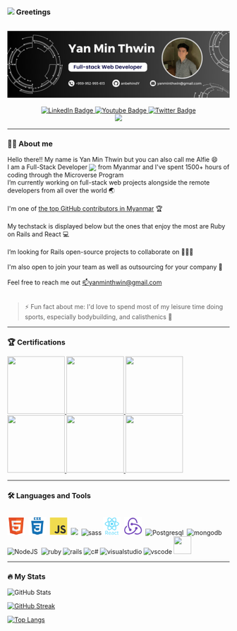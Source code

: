 ### <img src="https://media.giphy.com/media/hvRJCLFzcasrR4ia7z/giphy.gif" width="30px"/> Greetings 
<br>
<div align="center">
  <img src="./Grey And White Modern LinkedIn Article Cover Image.png" width="auto" height="auto"/>
</div>
<br>
<div id="badges" align="center">
  <a href="https://www.linkedin.com/in/yan-min-thwin-192862215/">
    <img src="https://img.shields.io/badge/LinkedIn-blue?style=for-the-badge&logo=linkedin&logoColor=white" alt="LinkedIn Badge"/>
  </a>
  <a href="your-youtube-URL">
    <img src="https://img.shields.io/badge/YouTube-red?style=for-the-badge&logo=youtube&logoColor=white" alt="Youtube Badge"/>
  </a>
  <a href="https://twitter.com/yanminthwin">
    <img src="https://img.shields.io/badge/Twitter-blue?style=for-the-badge&logo=twitter&logoColor=white" alt="Twitter Badge"/>
  </a>
  <br>
  <img src="https://komarev.com/ghpvc/?username=anbehindY&style=flat-square&color=blue" />
</div>


---
### 🧑‍💻 About me<br>

Hello there!! My name is Yan Min Thwin but you can also call me Alfie 😄<br>
I am a Full-Stack Developer <img align="center" src="https://media.giphy.com/media/v1.Y2lkPTc5MGI3NjExZmMxYWI2MzZiMmQxZWRhNzA0OWRhODk4OGU0OTZlODJjMGQwYTU0NCZjdD1z/M9gbBd9nbDrOTu1Mqx/giphy.gif" width="50"> from Myanmar and I've spent 1500+ hours of coding through the Microverse Program<br>
I’m currently working on full-stack web projects alongside the remote developers from all over the world 🌏<br><br>
I'm one of [the top GitHub contributors in Myanmar](https://github.com/gayanvoice/top-github-users/blob/main/markdown/public_contributions/myanmar.md) 🏆<br><br>
My techstack is displayed below but the ones that enjoy the most are Ruby on Rails and React 💻 <br><br>
I’m looking for Rails open-source projects to collaborate on 🧑‍🤝‍🧑 <br><br>
I'm also open to join your team as well as outsourcing for your company 🤝<br><br>
Feel free to reach me out [📫yanminthwin@gmail.com](mailto:yanminthwin@gmail.com)<br><br>
> ⚡ Fun fact about me: I'd love to spend most of my leisure time doing sports, especially bodybuilding, and calisthenics 💪

---

### 🏆 Certifications 

<div>
   <a href='https://www.credential.net/be68a48b-b8bb-4c69-99b6-c6b315deb05f#gs.5im4bs'>
    <img src='https://api.accredible.com/v1/frontend/credential_website_embed_image/badge/84931613' width="130" height="130"/>
  </a>
  <a href='https://www.credential.net/cc08cdec-3c22-46ca-862e-5183cc80b8fc#gs.5im237'>
    <img src='https://api.accredible.com/v1/frontend/credential_website_embed_image/badge/80242857' width="130" height="130"/>
  </a>
  <a href='https://www.credential.net/1e20af02-73ee-4cdb-8340-8216f0e7f00a#gs.5im8br'>
    <img src='https://api.accredible.com/v1/frontend/credential_website_embed_image/badge/77792769'width="130" height="130"/>
  </a>
  <a href='https://www.credential.net/ffe520be-d8e1-4220-84b7-5547c0712cea#gs.5im6zc'>
    <img src='https://api.accredible.com/v1/frontend/credential_website_embed_image/badge/74440095' width="130" height="130"/>
  </a>
  <a href='https://www.credential.net/e266b958-f218-46ff-8beb-c3dfa9dc66ae#gs.5im55u'>
    <img src='https://api.accredible.com/v1/frontend/credential_website_embed_image/badge/72351994' width="130" height="130"/>
  </a>
  <a href='https://www.credential.net/be68a48b-b8bb-4c69-99b6-c6b315deb05f#gs.5im4bs'>
    <img src='https://api.accredible.com/v1/frontend/credential_website_embed_image/badge/70101188' width="130" height="130"/>
  </a>
</div>

---

### :hammer_and_wrench: Languages and Tools 
<br>

<div>
  <img src="https://github.com/devicons/devicon/blob/master/icons/html5/html5-original.svg" title="HTML5" alt="HTML" width="40" height="40"/>&nbsp;
  <img src="https://github.com/devicons/devicon/blob/master/icons/css3/css3-plain-wordmark.svg"  title="CSS3" alt="CSS" width="40" height="40"/>&nbsp;
  <img src="https://github.com/devicons/devicon/blob/master/icons/javascript/javascript-original.svg" title="JavaScript" alt="JavaScript" width="40" height="40"/>&nbsp;
  <img src="https://cdn.jsdelivr.net/gh/devicons/devicon@latest/icons/tailwindcss/tailwindcss-original.svg" />&nbsp;
  <img src="https://cdn.jsdelivr.net/gh/devicons/devicon/icons/sass/sass-original.svg" title="sass" alt="sass" width="40" height="40"/>
  <img src="https://github.com/devicons/devicon/blob/master/icons/react/react-original-wordmark.svg" title="React" alt="React" width="40" height="40"/>&nbsp;
  <img src="https://github.com/devicons/devicon/blob/master/icons/redux/redux-original.svg" title="Redux" alt="Redux " width="40" height="40"/>&nbsp;
  <img src="https://cdn.jsdelivr.net/gh/devicons/devicon/icons/postgresql/postgresql-original.svg" title="Postgresql" alt="Postgresql" width="40" height="40"/>&nbsp;
  <img src="https://cdn.jsdelivr.net/gh/devicons/devicon/icons/mongodb/mongodb-original-wordmark.svg" title="mongodb" alt="mongodb" width="40" height="40"/>
  <img src="https://cdn.jsdelivr.net/gh/devicons/devicon/icons/nodejs/nodejs-original.svg" title="NodeJS" alt="NodeJS" width="40" height="40"/>&nbsp;
  <img src="https://cdn.jsdelivr.net/gh/devicons/devicon/icons/ruby/ruby-original.svg" title="ruby" alt="ruby" width="40" height="40" />
  <img src="https://cdn.jsdelivr.net/gh/devicons/devicon/icons/rails/rails-plain.svg" title="rails" alt="rails" width="40" height="40"/>
  <img src="https://cdn.jsdelivr.net/gh/devicons/devicon/icons/csharp/csharp-original.svg" title="c#" alt="c#" width="40" height="40" />
  <img src="https://cdn.jsdelivr.net/gh/devicons/devicon/icons/visualstudio/visualstudio-plain.svg" title="visualstudio" alt="visualstudio" width="40" height="40"/>
  <img src="https://cdn.jsdelivr.net/gh/devicons/devicon/icons/vscode/vscode-original.svg" title="vscode" alt="vscode" width="40" height="40"/>
  <img src="https://cdn.jsdelivr.net/gh/devicons/devicon/icons/git/git-original.svg" width="40" height="40"/>
          
</div>

---

### :fire: My Stats 

![GitHub Stats](https://github-readme-stats.vercel.app/api?username=anbehindY&theme=dark&hide_border=true&include_all_commits=true&count_private=true)

[![GitHub Streak](http://github-readme-streak-stats.herokuapp.com?user=anbehindY&theme=dark&hide_border=true)](https://git.io/streak-stats)

[![Top Langs](https://github-readme-stats.vercel.app/api/top-langs/?username=anbehindY&layout=compact&theme=dark&hide_border=true)](https://github.com/anuraghazra/github-readme-stats)
